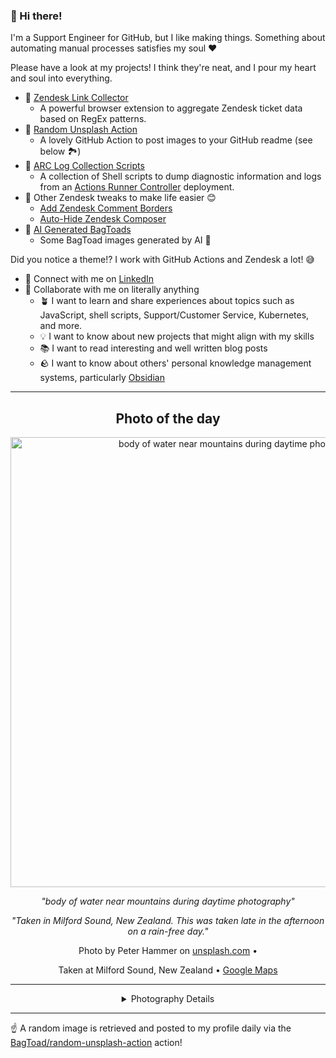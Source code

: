 ### 👋 Hi there!

I'm a Support Engineer for GitHub, but I like making things. Something about automating manual processes satisfies my soul ❤️

Please have a look at my projects! I think they're neat, and I pour my heart and soul into everything.

- 🔗 [Zendesk Link Collector](https://github.com/BagToad/Zendesk-Link-Collector) 
  - A powerful browser extension to aggregate Zendesk ticket data based on RegEx patterns.
- 🌊 [Random Unsplash Action](https://github.com/BagToad/random-unsplash-action)
  - A lovely GitHub Action to post images to your GitHub readme (see below 🏞️)
- 🏃 [ARC Log Collection Scripts](https://github.com/BagToad/arc-log-collection-scripts)
  - A collection of Shell scripts to dump diagnostic information and logs from an [Actions Runner Controller](https://github.com/actions/actions-runner-controller) deployment.
- 🧘 Other Zendesk tweaks to make life easier 😊
  - [Add Zendesk Comment Borders](https://github.com/BagToad/add-zendesk-comment-borders)
  - [Auto-Hide Zendesk Composer](https://github.com/BagToad/Auto-Hide-Zendesk-Composer)
- 🐸 [AI Generated BagToads](https://github.com/BagToad/bagtoads)
  - Some BagToad images generated by AI 🐸

Did you notice a theme!? I work with GitHub Actions and Zendesk a lot! 😅

- 🔗 Connect with me on [LinkedIn](https://www.linkedin.com/in/kynan-ware/)
- 🤝 Collaborate with me on literally anything
  - 🪴 I want to learn and share experiences about topics such as JavaScript, shell scripts, Support/Customer Service, Kubernetes, and more.
  - 💡 I want to know about new projects that might align with my skills
  - 📚 I want to read interesting and well written blog posts
  - 🪨 I want to know about others' personal knowledge management systems, particularly [Obsidian](https://obsidian.md/)

----
<div align="center">

## Photo of the day
  
  <a href="https://unsplash.com/photos/body-of-water-near-mountains-during-daytime-photography-SXTj90G1f5c"><img width="720" src="https://images.unsplash.com/photo-1501884428012-aa321a256730?crop=entropy&cs=tinysrgb&fit=max&fm=jpg&ixid=M3w1NTI0NDl8MHwxfHJhbmRvbXx8fHx8fHx8fDE3MTU3NTI4MjN8&ixlib=rb-4.0.3&q=80&w=1080" alt="body of water near mountains during daytime photography"></a>
  
  <em>"body of water near mountains during daytime photography"</em>
  
  <em>"Taken in Milford Sound, New Zealand.   This was taken late in the afternoon on a rain-free day."</em>

  Photo by Peter Hammer on [unsplash.com](https://unsplash.com/) • 
  
  Taken at Milford Sound, New Zealand • [Google Maps](https://www.google.com/maps/search/?api=1&query=-44.671625,167.9256213)
  
  ---
  
<details>
<summary>Photography Details</summary>
  
| Parameter     | Value |
| ------------- | ----- |
| Camera Model  | NIKON D90 |
| Exposure Time | 1/25 |
| Aperture      | 13.0 |
| Focal Length  | 40.0 |
| ISO           | 200 |
| Location      | Milford Sound, New Zealand (New Zealand) |
| Coordinates   | Latitude -44.671625, Longitude 167.9256213 |

### Map

```geojson
        {
            "type": "FeatureCollection",
            "features": [
                {
                    "type": "Feature",
                    "properties": {},
                    "geometry": {
                        "coordinates": [
                            167.9256213,
                            -44.671625
                        ],
                        "type": "Point"
                    },
                    "id": 1
                },
                {
                    "type": "Feature",
                    "properties": {},
                    "geometry": {
                        "coordinates": [
                            [
                                168.2256213,
                                -44.371625
                            ],
                            [
                                168.2256213,
                                -44.971624999999996
                            ],
                            [
                                167.62562129999998,
                                -44.971624999999996
                            ],
                            [
                                167.62562129999998,
                                -44.371625
                            ],
                            [
                                168.2256213,
                                -44.371625
                            ]
                        ],
                        "type": "LineString"
                    }
                }
            ]
        }
```

</details>

</div>

----

☝️ A random image is retrieved and posted to my profile daily via the [BagToad/random-unsplash-action](https://github.com/BagToad/random-unsplash-action) action!
